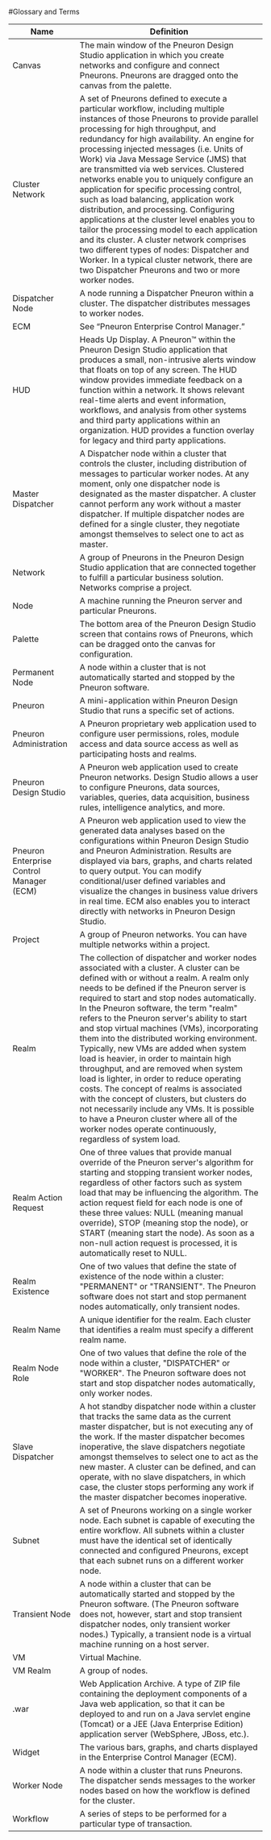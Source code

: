 #Glossary and Terms

| Name | Definition |
|--|--|
| Canvas | The main window of the Pneuron Design Studio application in which you create networks and configure and connect Pneurons. Pneurons are dragged onto the canvas from the palette. |
| Cluster Network | A set of Pneurons defined to execute a particular workflow, including multiple instances of those Pneurons to provide parallel processing for high throughput, and redundancy for high availability. An engine for processing injected messages (i.e. Units of Work) via Java Message Service (JMS) that are transmitted via web services. Clustered networks enable you to uniquely configure an application for specific processing control, such as load balancing, application work distribution, and processing. Configuring applications at the cluster level enables you to tailor the processing model to each application and its cluster. A cluster network comprises two different types of nodes: Dispatcher and Worker. In a typical cluster network, there are two Dispatcher Pneurons and two or more worker nodes. |
| Dispatcher Node | A node running a Dispatcher Pneuron within a cluster. The dispatcher distributes messages to worker nodes. |
| ECM | See “Pneuron Enterprise Control Manager.” |
| HUD | Heads Up Display. A Pneuron™ within the Pneuron Design Studio application that produces a small, non-intrusive alerts window that floats on top of any screen. The HUD window provides immediate feedback on a function within a network. It shows relevant real-time alerts and event information, workflows, and analysis from other systems and third party applications within an organization. HUD provides a function overlay for legacy and third party applications. |
| Master Dispatcher | A Dispatcher node within a cluster that controls the cluster, including distribution of messages to particular worker nodes. At any moment, only one dispatcher node is designated as the master dispatcher. A cluster cannot perform any work without a master dispatcher. If multiple dispatcher nodes are defined for a single cluster, they negotiate amongst themselves to select one to act as master. |
| Network | A group of Pneurons in the Pneuron Design Studio application that are connected together to fulfill a particular business solution. Networks comprise a project. |
| Node | A machine running the Pneuron server and particular Pneurons. |
| Palette | The bottom area of the Pneuron Design Studio screen that contains rows of Pneurons, which can be dragged onto the canvas for configuration. |
| Permanent Node | A node within a cluster that is not automatically started and stopped by the Pneuron software. |
| Pneuron | A mini-application within Pneuron Design Studio that runs a specific set of actions. |
| Pneuron Administration | A Pneuron proprietary web application used to configure user permissions, roles, module access and data source access as well as participating hosts and realms. |
| Pneuron Design Studio | A Pneuron web application used to create Pneuron networks. Design Studio allows a user to configure Pneurons, data sources, variables, queries, data acquisition, business rules, intelligence analytics, and more. |
| Pneuron Enterprise Control Manager (ECM) | A Pneuron web application used to view the generated data analyses based on the configurations within Pneuron Design Studio and Pneuron Administration. Results are displayed via bars, graphs, and charts related to query output. You can modify conditional/user defined variables and visualize the changes in business value drivers in real time. ECM also enables you to interact directly with networks in Pneuron Design Studio. |
| Project | A group of Pneuron networks. You can have multiple networks within a project. |
| Realm | The collection of dispatcher and worker nodes associated with a cluster. A cluster can be defined with or without a realm. A realm only needs to be defined if the Pneuron server is required to start and stop nodes automatically. In the Pneuron software, the term "realm" refers to the Pneuron server's ability to start and stop virtual machines (VMs), incorporating them into the distributed working environment. Typically, new VMs are added when system load is heavier, in order to maintain high throughput, and are removed when system load is lighter, in order to reduce operating costs. The concept of realms is associated with the concept of clusters, but clusters do not necessarily include any VMs. It is possible to have a Pneuron cluster where all of the worker nodes operate continuously, regardless of system load. |
| Realm Action Request | One of three values that provide manual override of the Pneuron server's algorithm for starting and stopping transient worker nodes, regardless of other factors such as system load that may be influencing the algorithm. The action request field for each node is one of these three values: NULL (meaning manual override), STOP (meaning stop the node), or START (meaning start the node). As soon as a non-null action request is processed, it is automatically reset to NULL. |
| Realm Existence | One of two values that define the state of existence of the node within a cluster: "PERMANENT" or "TRANSIENT". The Pneuron software does not start and stop permanent nodes automatically, only transient nodes. |
| Realm Name | A unique identifier for the realm. Each cluster that identifies a realm must specify a different realm name. |
| Realm Node Role | One of two values that define the role of the node within a cluster, "DISPATCHER" or "WORKER". The Pneuron software does not start and stop dispatcher nodes automatically, only worker nodes. |
| Slave Dispatcher | A hot standby dispatcher node within a cluster that tracks the same data as the current master dispatcher, but is not executing any of the work. If the master dispatcher becomes inoperative, the slave dispatchers negotiate amongst themselves to select one to act as the new master. A cluster can be defined, and can operate, with no slave dispatchers, in which case, the cluster stops performing any work if the master dispatcher becomes inoperative. |
| Subnet | A set of Pneurons working on a single worker node. Each subnet is capable of executing the entire workflow. All subnets within a cluster must have the identical set of identically connected and configured Pneurons, except that each subnet runs on a different worker node. |
| Transient Node | A node within a cluster that can be automatically started and stopped by the Pneuron software. (The Pneuron software does not, however, start and stop transient dispatcher nodes, only transient worker nodes.) Typically, a transient node is a virtual machine running on a host server. |
| VM | Virtual Machine. |
| VM Realm | A group of nodes. |
| .war | Web Application Archive. A type of ZIP file containing the deployment components of a Java web application, so that it can be deployed to and run on a Java servlet engine (Tomcat) or a JEE (Java Enterprise Edition) application server (WebSphere, JBoss, etc.). |
| Widget | The various bars, graphs, and charts displayed in the Enterprise Control Manager (ECM). |
| Worker Node | A node within a cluster that runs Pneurons. The dispatcher sends messages to the worker nodes based on how the workflow is defined for the cluster. |
| Workflow | A series of steps to be performed for a particular type of transaction. |
